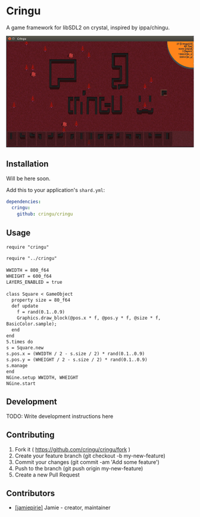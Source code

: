 # Cringu

A game framework for libSDL2 on crystal, inspired by ippa/chingu.

![Cringu Header Image](https://github.com/cringu/cringu/blob/master/assets/cringu-50.png?raw=true)

## Installation
Will be here soon.

Add this to your application's `shard.yml`:

```yaml
dependencies:
  cringu:
    github: cringu/cringu
```

## Usage

```crystal
require "cringu"
```

```crystal
require "../cringu"

WWIDTH = 800_f64
WHEIGHT = 600_f64
LAYERS_ENABLED = true

class Square < GameObject
  property size = 80_f64
  def update
    f = rand(0.1..0.9)
    Graphics.draw_block(@pos.x * f, @pos.y * f, @size * f, BasicColor.sample);
  end
end
5.times do
s = Square.new
s.pos.x = (WWIDTH / 2 - s.size / 2) * rand(0.1..0.9)
s.pos.y = (WHEIGHT / 2 - s.size / 2) * rand(0.1..0.9)
s.manage
end
NGine.setup WWIDTH, WHEIGHT
NGine.start
```

## Development

TODO: Write development instructions here

## Contributing

1. Fork it ( https://github.com/cringu/cringu/fork )
2. Create your feature branch (git checkout -b my-new-feature)
3. Commit your changes (git commit -am 'Add some feature')
4. Push to the branch (git push origin my-new-feature)
5. Create a new Pull Request

## Contributors

- [[jamiepirie]](https://github.com/jamiepirie) Jamie - creator, maintainer
